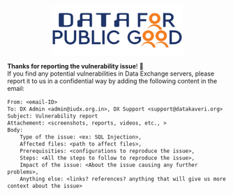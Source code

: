 <p align="center">
<img src="./docs/cdpg.png" width="300">
</p>

**Thanks for reporting the vulnerability issue**! :vulcan_salute:
<br>
If you find any potential vulnerabilities in Data Exchange servers, please report it to us in a confidential way 
by adding the following content in the email:

```
From: <email-ID>
To: DX Admin <admin@iudx.org.in>, DX Support <support@datakaveri.org>
Subject: Vulnerability report
Attachement: <screenshots, reports, videos, etc., > 
Body:
    Type of the issue: <ex: SQL Injection>,
    Affected files: <path to affect files>,
    Prerequisities: <configurations to reproduce the issue>,
    Steps: <All the steps to follow to reproduce the issue>,
    Impact of the issue: <About the issue causing any further problems>,
    Anything else: <links? references? anything that will give us more context about the issue>
        
```


